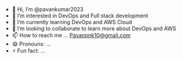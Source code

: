 - 👋 Hi, I’m @pavankumar2023
- 👀 I’m interested in DevOps and Full stack development 
- 🌱 I’m currently learning DevOps and AWS Cloud 
- 💞 I’m looking to collaborate to learn more about DevOps and AWS 
- 📫 How to reach me ... Pavanpnk10@gmail.com
- 😄 Pronouns: ...
- ⚡ Fun fact: ...

<!---
pavankumar2023/pavankumar2023 is a ✨ special ✨ repository because its `README.md` (this file) appears on your GitHub profile.
You can click the Preview link to take a look at your changes.
--->
